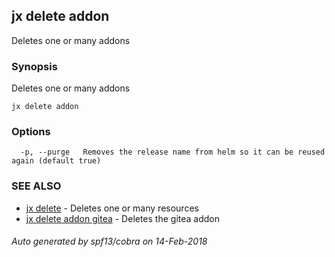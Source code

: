 ## jx delete addon

Deletes one or many addons

### Synopsis


Deletes one or many addons

```
jx delete addon
```

### Options

```
  -p, --purge   Removes the release name from helm so it can be reused again (default true)
```

### SEE ALSO
* [jx delete](jx_delete.md)	 - Deletes one or many resources
* [jx delete addon gitea](jx_delete_addon_gitea.md)	 - Deletes the gitea addon

###### Auto generated by spf13/cobra on 14-Feb-2018
